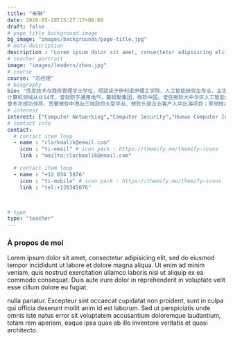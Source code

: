 ```yaml
---
title: "朱琳"
date: 2020-05-28T15:27:17+06:00
draft: false
# page title background image
bg_image: "images/backgrounds/page-title.jpg"
# meta description
description : "Lorem ipsum dolor sit amet, consectetur adipisicing elit, sed do eiusmod tempor incididunt ut labore. dolore magna aliqua. Ut enim ad minim veniam, quis nostrud."
# teacher portrait
image: "images/leaders/zhao.jpg"
# course
course: "总经理"
# biography
bio: "信息技术与商务管理学士学位，现就读于伊利诺伊理工学院，人工智能研究生专业，主攻机器人，计算机视觉和NLP自然语言理解方向。现任上海仪电人工智能创新院有限公司总经理（产业赋能中心研究团队牵头人）。
计算机领域从业14年，曾就职于通用电气，戴姆勒集团，微软中国。曾任微软大中华区人工智能创新发展战略总监、微软人工智能和物联网实验室首席执行官。具有丰富的大数据、云计算和AI等技术应用研发及政府、教育、医疗、智能制造、新零售和金融行业AIoT战略规划、解决方案销售、技术运维等管理经验。
曾多次成功领导、签署微软中港台三地政府大型平台、微软头部企业客户入华出海项目；带领技术团队成功管理运营微软全球最大AIoT实验室，联合微软大中华区生态网络帮助入孵入驻企业客户共创共研，推动AIoT技术市场化落地。"
# interest
interest: ["Computer Networking","Computer Security","Human Computer Interfacing"]
# contact info
contact:
  # contact item loop
  - name : "clarkmalik@email.com"
    icon : "ti-email" # icon pack : https://themify.me/themify-icons
    link : "mailto:clarkmalik@email.com"

  # contact item loop
  - name : "+12 034 5876"
    icon : "ti-mobile" # icon pack : https://themify.me/themify-icons
    link : "tel:+120345876"



# type
type: "teacher"
---
```


### À propos de moi

Lorem ipsum dolor sit amet, consectetur adipisicing elit, sed do eiusmod tempor incididunt ut
labore et dolore magna aliqua. Ut enim ad minim veniam, quis nostrud exercitation ullamco laboris nisi ut aliquip ex ea commodo consequat. Duis aute irure dolor in reprehenderit in voluptate velit esse cillum dolore eu fugiat.

nulla pariatur. Excepteur sint occaecat cupidatat non proident, sunt in culpa qui officia deserunt mollit
anim id est laborum. Sed ut perspiciatis unde omnis iste natus error sit voluptatem accusantium doloremque
laudantium, totam rem aperiam, eaque ipsa quae ab illo inventore veritatis et quasi architecto.
